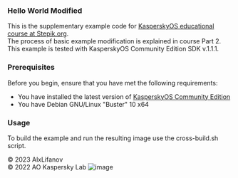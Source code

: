 ### Hello World Modified
This is the supplementary example code for [KasperskyOS educational course at Stepik.org](https://stepik.org/73418?utm_source=github&utm_medium=hello_vfs).  
The process of basic example modification is explained in course Part 2.  
This example is tested with KasperskyOS Community Edition SDK v.1.1.1.

### Prerequisites
Before you begin, ensure that you have met the following requirements:
- You have installed the latest version of [KasperskyOS Community Edition](https://os.kaspersky.com/development/download/)
- You have Debian GNU/Linux "Buster" 10 x64

### Usage
To build the example and run the resulting image use the cross-build.sh script.

© 2023 AlxLifanov  
© 2022 AO Kaspersky Lab
![image](https://mc.yandex.ru/pixel/4800619149800149888?rnd=%aw_random%)
